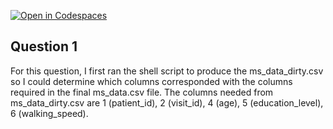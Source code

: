 [![Open in Codespaces](https://classroom.github.com/assets/launch-codespace-2972f46106e565e64193e422d61a12cf1da4916b45550586e14ef0a7c637dd04.svg)](https://classroom.github.com/open-in-codespaces?assignment_repo_id=16992144)



## Question 1 

For this question, I first ran the shell script to produce the ms_data_dirty.csv so I could determine which columns corresponded with the columns required in the final ms_data.csv file. The columns needed from ms_data_dirty.csv are 1 (patient_id), 2 (visit_id), 4 (age), 5 (education_level), 6 (walking_speed). 